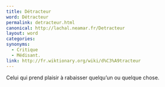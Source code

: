 ```yaml
---
title: Détracteur
word: Détracteur
permalink: detracteur.html
canonical: http://lachal.neamar.fr/Detracteur
layout: word
categories:
synonyms:
  - Critique
  - Médisant.
link: http://fr.wiktionary.org/wiki/d%C3%A9tracteur
---
```


Celui qui prend plaisir à rabaisser quelqu’un ou quelque chose. 

